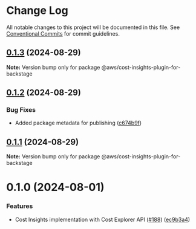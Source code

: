 # Change Log

All notable changes to this project will be documented in this file.
See [Conventional Commits](https://conventionalcommits.org) for commit guidelines.

## [0.1.3](https://github.com/awslabs/backstage-plugins-for-aws/compare/@aws/cost-insights-plugin-for-backstage@0.1.2...@aws/cost-insights-plugin-for-backstage@0.1.3) (2024-08-29)

**Note:** Version bump only for package @aws/cost-insights-plugin-for-backstage





## [0.1.2](https://github.com/awslabs/backstage-plugins-for-aws/compare/@aws/cost-insights-plugin-for-backstage@0.1.1...@aws/cost-insights-plugin-for-backstage@0.1.2) (2024-08-29)


### Bug Fixes

* Added package metadata for publishing ([c674b9f](https://github.com/awslabs/backstage-plugins-for-aws/commit/c674b9fee77bd91567615f8adc4c1688da93ee3f))





## [0.1.1](https://github.com/awslabs/backstage-plugins-for-aws/compare/@aws/cost-insights-plugin-for-backstage@0.1.0...@aws/cost-insights-plugin-for-backstage@0.1.1) (2024-08-29)

**Note:** Version bump only for package @aws/cost-insights-plugin-for-backstage





# 0.1.0 (2024-08-01)


### Features

* Cost Insights implementation with Cost Explorer API ([#188](https://github.com/awslabs/backstage-plugins-for-aws/issues/188)) ([ec9b3a4](https://github.com/awslabs/backstage-plugins-for-aws/commit/ec9b3a474d157d3307054a1badeb8e60dc141de4))
